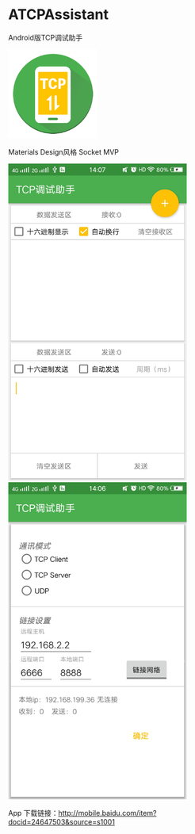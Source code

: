 # ATCPAssistant
Android版TCP调试助手

<img src="app/src/main/res/mipmap-xxxhdpi/logo.png" width="180" height="180">

Materials Design风格 
Socket 
MVP


<img src="/images/screen1.jpg" width="360" height="640">

<img src="/images/screen2.jpg" width="360" height="640">

App 下载链接：http://mobile.baidu.com/item?docid=24647503&source=s1001
